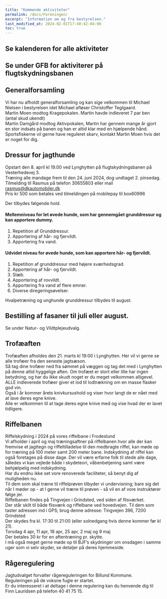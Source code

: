 ```yaml
---
title: "Kommende aktiviteter"
permalink: /docs/Foreningen/
excerpt: "Information om og fra bestyrelsen."
last_modified_at: 2024-02-01T17:40:42-04:00
toc: true
---
```

## Se kalenderen for alle aktiviteter

## Se under GFB for aktiviterer på flugtskydningsbanen

## Generalforsamling
Vi har nu afholdt generalforsamling og kan sige velkommen til Michael Nielsen i bestyrelsen idet Michael afløser Christoffer Teglgaard.   
Martin Moen modtog Kragepokalen. Martin havde indleveret 7 par ben (antal skud ukendt)   
Martin Damgård modtog Aktivpokalen, Martin har gennem mange år gjort en stor indsats på banen og han er altid klar med en hjælpende hånd.   
Sportsfiskerne vil gerne have reguleret skarv, kontakt Martin Moen hvis det er noget for dig.
## Dressur for jagthunde
Opstart den 8. april kl 19.00 ved Lynghytten på flugtskydningsbanen på Vesterhedevej 3.   
Træning alle mandage frem til den 24. juni 2024, dog undtaget 2. pinsedag.    
Tilmelding til Rasmus på telefon 30655803 eller mail rasmus@dkautomobiler.dk   
Pris kr 500 som betales ved tilmeldingen på mobilepay til box60996   
    
Der tilbydes følgende hold.     
#### Mellemniveau for let øvede hunde, som har gennemgået grunddressur og kan apportere dummy.  
1. Repetition af Grunddressur.
2. Apportering af hår- og fjervildt.
3. Apportering fra vand.
    
#### Udvidet niveau for øvede hunde, som kan apportere hår- og fjervildt.
1. Repetition af grunddressur med højere sværhedsgrad.
2. Apportering af hår- og fjervildt.
3. Slæb.
4. Apportering af rovvildt.
5. Apportering fra vand af flere emner.
6. Diverse diregeringsøvelser.
    
Hvalpetræning og unghunde grunddressur tilbydes til august.  
## Bestilling af fasaner til juli eller august.
Se under Natur- og Vildtplejeudvalg.

## Trofæaften
Trofæaften afholdes den 21. marts kl 19:00 i Lynghytten. Her vil vi gerne se alle trofæer fra den seneste jagtsæson.    
Så tag dine trofæer ned fra sømmet på væggen og tag det med i Lynghytten på denne altid hyggelige aften. Om trofæet er stort eller lille har ingen betydning, og har du ikke skudt noget er du meget velkommen alligevel.    
ALLE indleverede trofæer giver et lod til lodtrækning om en masse flasker god vin.   
Også i år kommer årets knivkursushold og viser hvor langt de er nået med at lave deres egne knive.    
Alle er velkommen til at tage deres egne knive med og vise hvad der er lavet tidligere.
## Riffelbanen
Riffelskydning i 2024 på vores riffelbane i Frodeslund      
Vi afholder i april og maj træningsaftner på riffelbanen hvor alle der kan fremvise et jagttegn og riffeltilladelse til den medbragte riffel, kan møde op for træning på 100 meter samt 200 meter bane. Indskydning af riffel kan også foretages på disse dage. Der vil være erfarne folk til stede alle dage, således vi kan vejlede både i skydeteori, våbenbetjening samt være behjælpelig med indskydning.    
Har du endnu ikke set vore renoverede faciliteter, så benyt dig af muligheden nu.    
Til dem som skal træne til riffelprøven tilbyder vi undervisning; bare sig det når I møder op - at I gerne vil træne til prøven - så vil en af vore instruktører følge jer.    
Riffelbanen findes på Tingvejen i Grindsted, ved siden af flisværket.    
Der står skilt til både flisværk og riffelbane ved hovedvejen. Til dem som taster adressen ind i GPS; brug denne adresse: Tingvejen 396, 7200 Grindsted   
Der skydes fra kl. 17:30 til 21:00 (eller solnedgang hvis denne kommer før kl 21).   
Torsdag 4 apr, 11 apr, 18 apr, 25 apr, 2 maj og 9 maj   
Der betales 30 kr for en aftentræning pr. skytte.   
I må også meget gerne møde op til BJF’s skydninger om onsdagen i samme uger som vi selv skyder, se detaljer på deres hjemmeside.
## Rågeregulering 
Jagtudvalget forvalter rågereguleringen for Billund Kommune.    
Reguleringen på de voksne fugle er startet.   
Er du interesseret i at deltage i denne regulering kan du henvende dig til Finn Lauridsen på telefon 40 41 75 15.
